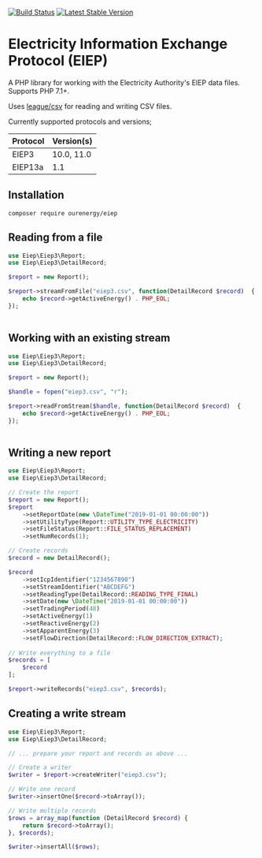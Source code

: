 [![Build Status](https://travis-ci.org/our-energy/eiep.svg?branch=master)](https://travis-ci.org/our-energy/eiep)
[![Latest Stable Version](https://poser.pugx.org/ourenergy/eiep/v/stable?format=flat)](https://packagist.org/packages/ourenergy/eiep)

# Electricity Information Exchange Protocol (EIEP)

A PHP library for working with the Electricity Authority's EIEP data files. Supports PHP 7.1+.

Uses [league/csv](https://github.com/thephpleague/csv) for reading and writing CSV files.

Currently supported protocols and versions;

| Protocol  | Version(s) |
| ------------- | ------------- |
| EIEP3  | 10.0, 11.0  |
| EIEP13a  | 1.1  |

## Installation

```
composer require ourenergy/eiep
```

## Reading from a file

```php
use Eiep\Eiep3\Report;
use Eiep\Eiep3\DetailRecord;

$report = new Report();

$report->streamFromFile("eiep3.csv", function(DetailRecord $record)  {
    echo $record->getActiveEnergy() . PHP_EOL;
});
    
```

## Working with an existing stream

```php
use Eiep\Eiep3\Report;
use Eiep\Eiep3\DetailRecord;

$report = new Report();

$handle = fopen("eiep3.csv", "r");

$report->readFromStream($handle, function(DetailRecord $record)  {
    echo $record->getActiveEnergy() . PHP_EOL;
});
    
```

## Writing a new report

```php
use Eiep\Eiep3\Report;
use Eiep\Eiep3\DetailRecord;

// Create the report
$report = new Report();
$report
    ->setReportDate(new \DateTime("2019-01-01 00:00:00"))
    ->setUtilityType(Report::UTILITY_TYPE_ELECTRICITY)
    ->setFileStatus(Report::FILE_STATUS_REPLACEMENT)
    ->setNumRecords(1);

// Create records
$record = new DetailRecord();

$record
    ->setIcpIdentifier("1234567890")
    ->setStreamIdentifier("ABCDEFG")
    ->setReadingType(DetailRecord::READING_TYPE_FINAL)
    ->setDate(new \DateTime("2019-01-01 00:00:00"))
    ->setTradingPeriod(48)
    ->setActiveEnergy(1)
    ->setReactiveEnergy(2)
    ->setApparentEnergy(3)
    ->setFlowDirection(DetailRecord::FLOW_DIRECTION_EXTRACT);
    
// Write everything to a file
$records = [
    $record
];

$report->writeRecords("eiep3.csv", $records);

```

## Creating a write stream

```php
use Eiep\Eiep3\Report;
use Eiep\Eiep3\DetailRecord;

// ... prepare your report and records as above ...

// Create a writer
$writer = $report->createWriter("eiep3.csv");

// Write one record
$writer->insertOne($record->toArray());

// Write multiple records
$rows = array_map(function (DetailRecord $record) {
    return $record->toArray();
}, $records);

$writer->insertAll($rows);

```
